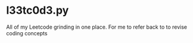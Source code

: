 # l33tc0d3.py
All of my Leetcode grinding in one place. For me to refer back to to revise coding concepts
